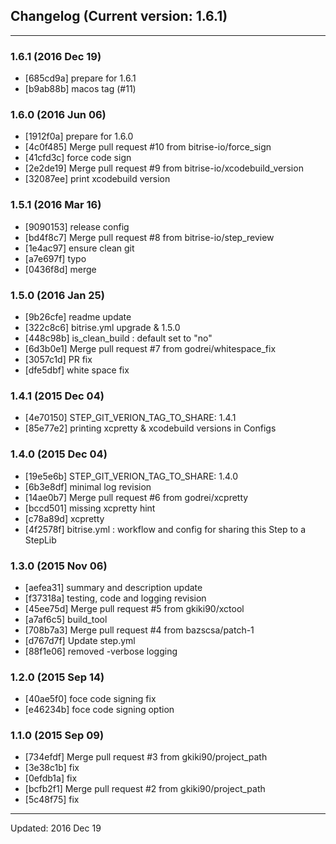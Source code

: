 ## Changelog (Current version: 1.6.1)

-----------------

### 1.6.1 (2016 Dec 19)

* [685cd9a] prepare for 1.6.1
* [b9ab88b] macos tag (#11)

### 1.6.0 (2016 Jun 06)

* [1912f0a] prepare for 1.6.0
* [4c0f485] Merge pull request #10 from bitrise-io/force_sign
* [41cfd3c] force code sign
* [2e2de19] Merge pull request #9 from bitrise-io/xcodebuild_version
* [32087ee] print xcodebuild version

### 1.5.1 (2016 Mar 16)

* [9090153] release config
* [bd4f8c7] Merge pull request #8 from bitrise-io/step_review
* [1e4ac97] ensure clean git
* [a7e697f] typo
* [0436f8d] merge

### 1.5.0 (2016 Jan 25)

* [9b26cfe] readme update
* [322c8c6] bitrise.yml upgrade & 1.5.0
* [448c98b] is_clean_build : default set to "no"
* [6d3b0e1] Merge pull request #7 from godrei/whitespace_fix
* [3057c1d] PR fix
* [dfe5dbf] white space fix

### 1.4.1 (2015 Dec 04)

* [4e70150] STEP_GIT_VERION_TAG_TO_SHARE: 1.4.1
* [85e77e2] printing xcpretty & xcodebuild versions in Configs

### 1.4.0 (2015 Dec 04)

* [19e5e6b] STEP_GIT_VERION_TAG_TO_SHARE: 1.4.0
* [6b3e8df] minimal log revision
* [14ae0b7] Merge pull request #6 from godrei/xcpretty
* [bccd501] missing xcpretty hint
* [c78a89d] xcpretty
* [4f2578f] bitrise.yml : workflow and config for sharing this Step to a StepLib

### 1.3.0 (2015 Nov 06)

* [aefea31] summary and description update
* [f37318a] testing, code and logging revision
* [45ee75d] Merge pull request #5 from gkiki90/xctool
* [a7af6c5] build_tool
* [708b7a3] Merge pull request #4 from bazscsa/patch-1
* [d767d7f] Update step.yml
* [88f1e06] removed -verbose logging

### 1.2.0 (2015 Sep 14)

* [40ae5f0] foce code signing fix
* [e46234b] foce code signing option

### 1.1.0 (2015 Sep 09)

* [734efdf] Merge pull request #3 from gkiki90/project_path
* [3e38c1b] fix
* [0efdb1a] fix
* [bcfb2f1] Merge pull request #2 from gkiki90/project_path
* [5c48f75] fix

-----------------

Updated: 2016 Dec 19